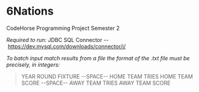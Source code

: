 # 6Nations
CodeHorse Programming Project Semester 2

*Required to run:* JDBC SQL Connector --  https://dev.mysql.com/downloads/connector/j/

*To batch input match results from a file the format of the .txt file must be precisely, in integers:*
 > YEAR
 > ROUND
 > FIXTURE
 > --SPACE--
 > HOME TEAM TRIES
 > HOME TEAM SCORE
 > --SPACE--
 > AWAY TEAM TRIES
 > AWAY TEAM SCORE
